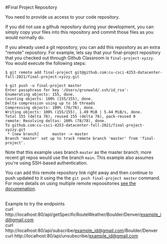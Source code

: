 #Final Project Repository

You need to provide us access to your code repository.

If you did not use a github repository during your development, you can simply copy your files into this repository and commit those files as you would normally do.

If you already used a git repository, you can add this repository as an extra "remote" repository. For example, lets say that your final-project repository that you checked out through Github Classroom is `final-project-xyzzy`. You would execute the following steps:

```
$ git remote add final-project git@github.com:cu-csci-4253-datacenter-fall-2021/final-project-xyzzy.git

$ git push -u final-project master
Enter passphrase for key '/Users/grunwald/.ssh/id_rsa':
Enumerating objects: 155, done.
Counting objects: 100% (155/155), done.
Delta compression using up to 16 threads
Compressing objects: 100% (76/76), done.
Writing objects: 100% (155/155), 1.49 MiB | 5.44 MiB/s, done.
Total 155 (delta 78), reused 155 (delta 78), pack-reused 0
remote: Resolving deltas: 100% (78/78), done.
To github.com:cu-csci-4253-datacenter-fall-2021/final-project-xyzzy.git
 * [new branch]      master -> master
Branch 'master' set up to track remote branch 'master' from 'final-project'.
```

Note that this example uses branch `master` as the master branch; more recent git repos would use the branch `main`. This example also assumes you're using SSH-based authentication.

You can add this remote repository link right away and then continue to push updated to it using the the `git push final-project master` command. For more details on using multiple remote repoositories [see the documenation](https://git-scm.com/book/ms/v2/Git-Basics-Working-with-Remotes).


<br> Example to try the endpoints 
<br> curl http://localhost:80/api/getSpecificRouteWeather/Boulder/Denver/example_id@gmail.com
<br> curl http://localhost:80/api/subscribe/example_id@gmail.com/Boulder/Denver
<br> curl http://localhost:80/api/unsubscribe/example_id@gmail.com